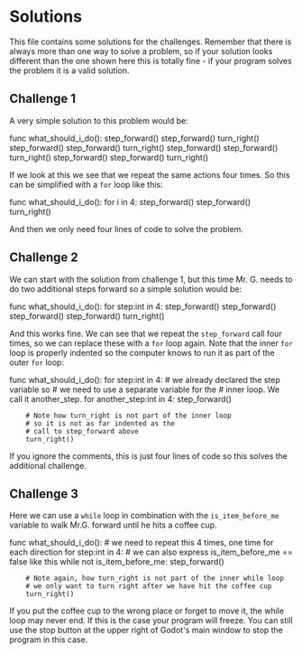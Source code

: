 # Solutions

This file contains some solutions for the challenges. Remember that there
is always more than one way to solve a problem, so if your solution looks
different than the one shown here this is totally fine - if your program solves
the problem it is a valid solution.

## Challenge 1

A very simple solution to this problem would be:
	
func what_should_i_do():
	step_forward()
	step_forward()
	turn_right()
	step_forward()
	step_forward()
	turn_right()
	step_forward()
	step_forward()
	turn_right()
	step_forward()
	step_forward()
	turn_right()
	
If we look at this we see that we repeat the same actions four times. So this
can be simplified with a `for` loop like this:
	
func what_should_i_do():
	for i in 4:
		step_forward()
		step_forward()
		turn_right()

And then we only need four lines of code to solve the problem.


## Challenge 2

We can start with the solution from challenge 1, but this time Mr. G. needs to do two additional
steps forward so a simple solution would be:
	
func what_should_i_do():
	for step:int in 4:
		step_forward()
		step_forward()
		step_forward()
		step_forward()
		turn_right()

And this works fine. We can see that we repeat the `step_forward` call four times, so we can replace
these with a `for` loop again. Note that the inner `for` loop is properly indented so the computer
knows to run it as part of the outer `for` loop:

func what_should_i_do():
	for step:int in 4:
		# we already declared the step variable so 
		# we need to use a separate variable for the
		# inner loop. We call it another_step.
		for another_step:int in 4: 
			step_forward()
			
		# Note how turn_right is not part of the inner loop
		# so it is not as far indented as the 
		# call to step_forward above
		turn_right()
	
If you ignore the comments, this is just four lines of code so this solves the additional challenge.


## Challenge 3

Here we can use a `while` loop in combination with the `is_item_before_me` variable to walk
Mr.G. forward until he hits a coffee cup.

func what_should_i_do():
	# we need to repeat this 4 times, one time for each direction
	for step:int in 4:
		# we can also express is_item_before_me == false like this
		while not is_item_before_me:
			step_forward()
			
		# Note again, how turn_right is not part of the inner while loop
		# we only want to turn right after we have hit the coffee cup
		turn_right()

If you put the coffee cup to the wrong place or forget to move it, the while loop may never end. 
If this is the case your program will freeze. You can still use the stop button at the upper
right of Godot's main window to stop the program in this case.
